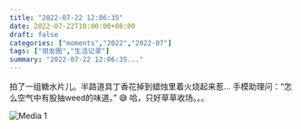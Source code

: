 ```yaml
---
title: "2022-07-22 12:06:35"
date: 2022-07-22T10:00:00+08:00
draft: false
categories: ["moments","2022","2022-07"]
tags: ["朋友圈","生活记录"]
summary: "2022-07-22 12:06:35..."
---
```


​拍了一组糖水片儿。半路道具丁香花掉到蜡烛里着火烧起来惹… 手模助理问：“怎么空气中有股抽weed的味道。” 😅 哈，只好草草收场。。。

![Media 1](/Moments/photos/2022-07-22/202207221206350.jpg)

